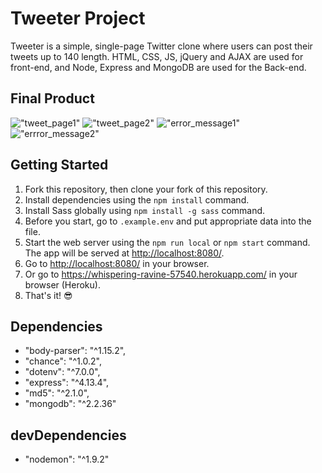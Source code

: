 # Tweeter Project

Tweeter is a simple, single-page Twitter clone where users can post their tweets up to 140 length. HTML, CSS, JS, jQuery and AJAX are used for front-end, and Node, Express and MongoDB are used for the Back-end.

## Final Product
!["tweet_page1"](https://github.com/Gimorhee/Tweeter./blob/master/public/images/tweet_page1.png)
!["tweet_page2"](https://github.com/Gimorhee/Tweeter./blob/master/public/images/tweet_page2.png)
!["error_message1"](https://github.com/Gimorhee/Tweeter./blob/master/public/images/error_message1.png)
!["errror_message2"](https://github.com/Gimorhee/Tweeter./blob/master/public/images/error_message2.png)

## Getting Started

1. Fork this repository, then clone your fork of this repository.
2. Install dependencies using the `npm install` command.
3. Install Sass globally using `npm install -g sass` command.
3. Before you start, go to `.example.env` and put appropriate data into the file.
4. Start the web server using the `npm run local` or `npm start` command. The app will be served at <http://localhost:8080/>.
5. Go to <http://localhost:8080/> in your browser.
6. Or go to <https://whispering-ravine-57540.herokuapp.com/> in your browser (Heroku).
7. That's it! 😎

## Dependencies

  - "body-parser": "^1.15.2",
  - "chance": "^1.0.2",
  - "dotenv": "^7.0.0",
  - "express": "^4.13.4",
  - "md5": "^2.1.0",
  - "mongodb": "^2.2.36"

## devDependencies

  - "nodemon": "^1.9.2"
